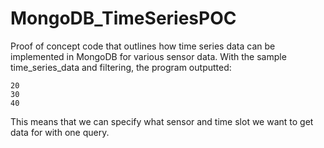 # MongoDB_TimeSeriesPOC

Proof of concept code that outlines how time series data can be implemented in MongoDB for various sensor data.
With the sample time_series_data and filtering, the program outputted:
```
20
30
40
```
This means that we can specify what sensor and time slot we want to get data for with one query.
